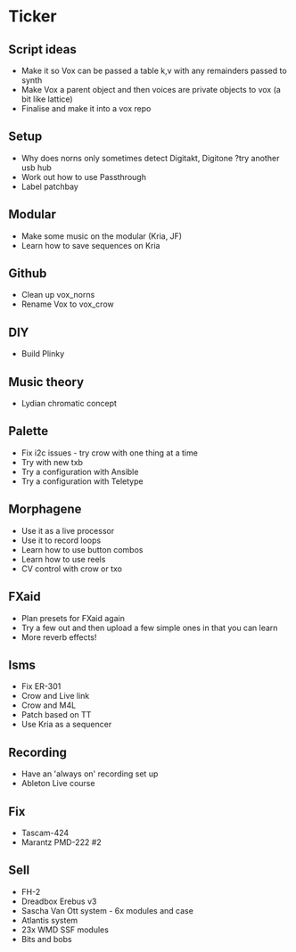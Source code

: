 # Ticker

## Script ideas
- Make it so Vox can be passed a table k,v with any remainders passed to synth
- Make Vox a parent object and then voices are private objects to vox (a bit like lattice)
- Finalise and make it into a vox repo

## Setup
- Why does norns only sometimes detect Digitakt, Digitone ?try another usb hub
- Work out how to use Passthrough
- Label patchbay

## Modular
- Make some music on the modular (Kria, JF)
- Learn how to save sequences on Kria

## Github
- Clean up vox_norns
- Rename Vox to vox_crow

## DIY
- Build Plinky

## Music theory
- Lydian chromatic concept

## Palette
- Fix i2c issues - try crow with one thing at a time
- Try with new txb
- Try a configuration with Ansible
- Try a configuration with Teletype

## Morphagene
- Use it as a live processor
- Use it to record loops
- Learn how to use button combos
- Learn how to use reels
- CV control with crow or txo

## FXaid
- Plan presets for FXaid again 
- Try a few out and then upload a few simple ones in that you can learn 
- More reverb effects! 

## Isms
- Fix ER-301
- Crow and Live link
- Crow and M4L
- Patch based on TT
- Use Kria as a sequencer

## Recording
- Have an 'always on' recording set up
- Ableton Live course

## Fix
- Tascam-424
- Marantz PMD-222 #2

## Sell
- FH-2
- Dreadbox Erebus v3
- Sascha Van Ott system - 6x modules and case
- Atlantis system
- 23x WMD SSF modules
- Bits and bobs
